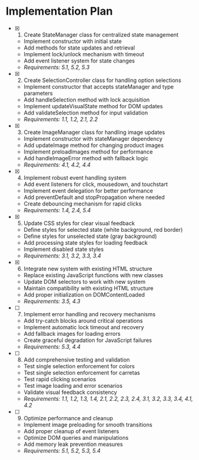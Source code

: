 # Implementation Plan

- [x] 1. Create StateManager class for centralized state management
  - Implement constructor with initial state
  - Add methods for state updates and retrieval
  - Implement lock/unlock mechanism with timeout
  - Add event listener system for state changes
  - _Requirements: 5.1, 5.2, 5.3_

- [x] 2. Create SelectionController class for handling option selections
  - Implement constructor that accepts stateManager and type parameters
  - Add handleSelection method with lock acquisition
  - Implement updateVisualState method for DOM updates
  - Add validateSelection method for input validation
  - _Requirements: 1.1, 1.2, 2.1, 2.2_

- [x] 3. Create ImageManager class for handling image updates
  - Implement constructor with stateManager dependency
  - Add updateImage method for changing product images
  - Implement preloadImages method for performance
  - Add handleImageError method with fallback logic
  - _Requirements: 4.1, 4.2, 4.4_

- [x] 4. Implement robust event handling system
  - Add event listeners for click, mousedown, and touchstart
  - Implement event delegation for better performance
  - Add preventDefault and stopPropagation where needed
  - Create debouncing mechanism for rapid clicks
  - _Requirements: 1.4, 2.4, 5.4_

- [x] 5. Update CSS styles for clear visual feedback
  - Define styles for selected state (white background, red border)
  - Define styles for unselected state (gray background)
  - Add processing state styles for loading feedback
  - Implement disabled state styles
  - _Requirements: 3.1, 3.2, 3.3, 3.4_

- [x] 6. Integrate new system with existing HTML structure
  - Replace existing JavaScript functions with new classes
  - Update DOM selectors to work with new system
  - Maintain compatibility with existing HTML structure
  - Add proper initialization on DOMContentLoaded
  - _Requirements: 3.5, 4.3_

- [ ] 7. Implement error handling and recovery mechanisms
  - Add try-catch blocks around critical operations
  - Implement automatic lock timeout and recovery
  - Add fallback images for loading errors
  - Create graceful degradation for JavaScript failures
  - _Requirements: 5.3, 4.4_

- [ ] 8. Add comprehensive testing and validation
  - Test single selection enforcement for colors
  - Test single selection enforcement for carretas
  - Test rapid clicking scenarios
  - Test image loading and error scenarios
  - Validate visual feedback consistency
  - _Requirements: 1.1, 1.2, 1.3, 1.4, 2.1, 2.2, 2.3, 2.4, 3.1, 3.2, 3.3, 3.4, 4.1, 4.2_

- [ ] 9. Optimize performance and cleanup
  - Implement image preloading for smooth transitions
  - Add proper cleanup of event listeners
  - Optimize DOM queries and manipulations
  - Add memory leak prevention measures
  - _Requirements: 5.1, 5.2, 5.3, 5.4_
